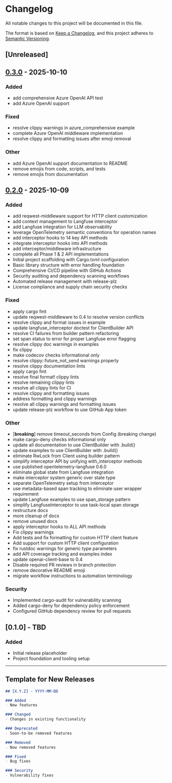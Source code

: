 # Changelog

All notable changes to this project will be documented in this file.

The format is based on [Keep a Changelog](https://keepachangelog.com/en/1.0.0/),
and this project adheres to [Semantic Versioning](https://semver.org/spec/v2.0.0.html).

## [Unreleased]

## [0.3.0](https://github.com/genai-rs/openai-ergonomic/compare/v0.2.0...v0.3.0) - 2025-10-10

### Added

- add comprehensive Azure OpenAI API test
- add Azure OpenAI support

### Fixed

- resolve clippy warnings in azure_comprehensive example
- complete Azure OpenAI middleware implementation
- resolve clippy and formatting issues after emoji removal

### Other

- add Azure OpenAI support documentation to README
- remove emojis from code, scripts, and tests
- remove emojis from documentation

## [0.2.0](https://github.com/genai-rs/openai-ergonomic/compare/v0.1.0...v0.2.0) - 2025-10-09

### Added

- add reqwest-middleware support for HTTP client customization
- add context management to Langfuse interceptor
- add Langfuse integration for LLM observability
- leverage OpenTelemetry semantic conventions for operation names
- add interceptor hooks to 14 key API methods
- integrate interceptor hooks into API methods
- add interceptor/middleware infrastructure
- complete all Phase 1 & 2 API implementations
- Initial project scaffolding with Cargo.toml configuration
- Basic library structure with error handling foundation
- Comprehensive CI/CD pipeline with GitHub Actions
- Security auditing and dependency scanning workflows
- Automated release management with release-plz
- License compliance and supply chain security checks

### Fixed

- apply cargo fmt
- update reqwest-middleware to 0.4 to resolve version conflicts
- resolve clippy and format issues in example
- update langfuse_interceptor doctest for ClientBuilder API
- resolve CI failures from builder pattern refactoring
- set span status to error for proper Langfuse error flagging
- resolve clippy doc warnings in examples
- fix clippy
- make codecov checks informational only
- resolve clippy::future_not_send warnings properly
- resolve clippy documentation lints
- apply cargo fmt
- resolve final format! clippy lints
- resolve remaining clippy lints
- resolve all clippy lints for CI
- resolve clippy and formatting issues
- address formatting and clippy warnings
- resolve all clippy warnings and formatting issues
- update release-plz workflow to use GitHub App token

### Other

- [**breaking**] remove timeout_seconds from Config (breaking change)
- make cargo-deny checks informational only
- update all documentation to use ClientBuilder with .build()
- update examples to use ClientBuilder with .build()
- eliminate RwLock from Client using builder pattern
- simplify interceptor API by unifying with_interceptor methods
- use published opentelemetry-langfuse 0.6.0
- eliminate global state from Langfuse integration
- make interceptor system generic over state type
- separate OpenTelemetry setup from interceptor
- use metadata-based span tracking to eliminate user wrapper requirement
- update Langfuse examples to use span_storage pattern
- simplify LangfuseInterceptor to use task-local span storage
- restructure docs
- more cleanup of docs
- remove unused docs
- apply interceptor hooks to ALL API methods
- Fix clippy warnings
- Add tests and fix formatting for custom HTTP client feature
- Add support for custom HTTP client configuration
- fix rustdoc warnings for generic type parameters
- add API coverage tracking and examples index
- update openai-client-base to 0.4
- Disable required PR reviews in branch protection
- remove decorative README emoji
- migrate workflow instructions to automation terminology

### Security

- Implemented cargo-audit for vulnerability scanning
- Added cargo-deny for dependency policy enforcement
- Configured GitHub dependency review for pull requests

## [0.1.0] - TBD

### Added
- Initial release placeholder
- Project foundation and tooling setup

---

## Template for New Releases

```markdown
## [X.Y.Z] - YYYY-MM-DD

### Added
- New features

### Changed
- Changes in existing functionality

### Deprecated
- Soon-to-be removed features

### Removed
- Now removed features

### Fixed
- Bug fixes

### Security
- Vulnerability fixes
```